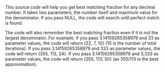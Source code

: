 This source code will help you get best matching fraction for any decimal number.
It takes two parameters; the number itself and maximum value for the denominator. If you pass NULL, the code will search until perfect match is found.

The code will also remember the best matching fraction even if it is not the largest denominator.
For example, if you pass 3.14159265358979 and 33 as parameter values, the code will return {22, 7, 10} (10 is the number of total iterations).
If you pass 3.14159265358979 and 333 as parameter values, the code will return {355, 113, 24}.
If you pass 3.14159265358979 and 3,333 as parameter values, the code will return {355, 113, 50} (as 355/113 is the best approximation).
